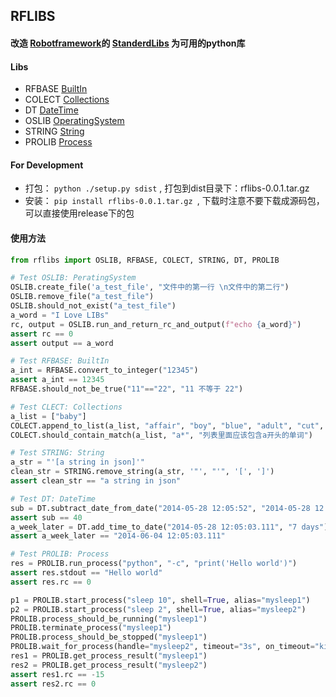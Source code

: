 ## RFLIBS

#### 改造 [Robotframework](https://robotframework.org)的 [StanderdLibs](http://robotframework.org/robotframework/latest/RobotFrameworkUserGuide.html#standard-libraries) 为可用的python库

#### Libs
* RFBASE [BuiltIn](http://robotframework.org/robotframework/latest/libraries/BuiltIn.html)
* COLECT [Collections](http://robotframework.org/robotframework/latest/libraries/Collections.html)
* DT [DateTime](http://robotframework.org/robotframework/latest/libraries/DateTime.html)
* OSLIB [OperatingSystem](http://robotframework.org/robotframework/latest/libraries/OperatingSystem.html)
* STRING [String](http://robotframework.org/robotframework/latest/libraries/String.html)
* PROLIB [Process](http://robotframework.org/robotframework/latest/libraries/Process.html)

#### For Development
* 打包： `python ./setup.py sdist` , 打包到dist目录下：rflibs-0.0.1.tar.gz
* 安装： `pip install rflibs-0.0.1.tar.gz `, 下载时注意不要下载成源码包，可以直接使用release下的包

#### 使用方法
```python
from rflibs import OSLIB, RFBASE, COLECT, STRING, DT, PROLIB

# Test OSLIB: PeratingSystem
OSLIB.create_file('a_test_file', "文件中的第一行 \n文件中的第二行")
OSLIB.remove_file("a_test_file")
OSLIB.should_not_exist("a_test_file")
a_word = "I Love LIBs"
rc, output = OSLIB.run_and_return_rc_and_output(f"echo {a_word}")
assert rc == 0
assert output == a_word

# Test RFBASE: BuiltIn
a_int = RFBASE.convert_to_integer("12345")
assert a_int == 12345
RFBASE.should_not_be_true("11"=="22", "11 不等于 22")

# Test CLECT: Collections
a_list = ["baby"]
COLECT.append_to_list(a_list, "affair", "boy", "blue", "adult", "cut", "fool")
COLECT.should_contain_match(a_list, "a*", "列表里面应该包含a开头的单词")

# Test STRING: String
a_str = "'[a string in json]'"
clean_str = STRING.remove_string(a_str, '"', "'", '[', ']')
assert clean_str == "a string in json"

# Test DT: DateTime
sub = DT.subtract_date_from_date("2014-05-28 12:05:52", "2014-05-28 12:05:12")
assert sub == 40
a_week_later = DT.add_time_to_date("2014-05-28 12:05:03.111", "7 days")
assert a_week_later == "2014-06-04 12:05:03.111"

# Test PROLIB: Process
res = PROLIB.run_process("python", "-c", "print('Hello world')")
assert res.stdout == "Hello world"
assert res.rc == 0

p1 = PROLIB.start_process("sleep 10", shell=True, alias="mysleep1")
p2 = PROLIB.start_process("sleep 2", shell=True, alias="mysleep2")
PROLIB.process_should_be_running("mysleep1")
PROLIB.terminate_process("mysleep1")
PROLIB.process_should_be_stopped("mysleep1")
PROLIB.wait_for_process(handle="mysleep2", timeout="3s", on_timeout="kill")  # Caution: Do not use time.sleep
res1 = PROLIB.get_process_result("mysleep1")
res2 = PROLIB.get_process_result("mysleep2")
assert res1.rc == -15
assert res2.rc == 0
```


